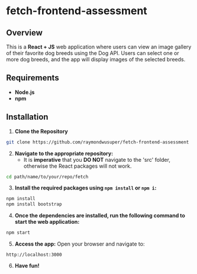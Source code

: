 # fetch-frontend-assessment
## Overview
This is a **React + JS** web application where users can view an image gallery of their favorite dog breeds using the Dog API. Users can select one or more dog breeds, and the app will display images of the selected breeds.

## Requirements
- **Node.js**
- **npm**

## Installation
1. **Clone the Repository**
```bash
git clone https://github.com/raymondwusuper/fetch-frontend-assessment
```
2. **Navigate to the appropriate repository:**
   - It is **imperative** that you **DO NOT** navigate to the 'src' folder, otherwise the React packages will not work.
```bash
cd path/name/to/your/repo/fetch
```
3. **Install the required packages using `npm install` or `npm i`:**
```bash
npm install
npm install bootstrap
```
4. **Once the dependencies are installed, run the following command to start the web application:**
```bash
npm start
```
5. **Access the app:** Open your browser and navigate to:
```
http://localhost:3000
```
6. **Have fun!**
